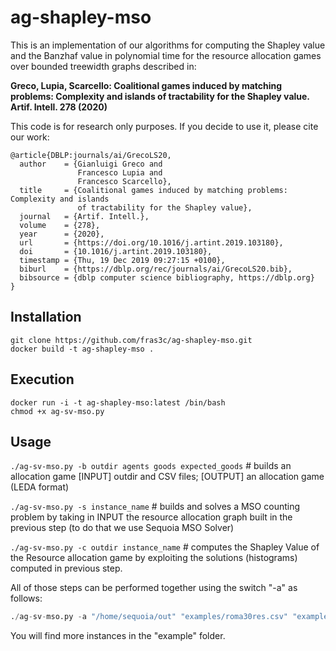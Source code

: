 # ag-shapley-mso
This is an implementation of our algorithms for computing the Shapley value and the Banzhaf value in polynomial time for the resource allocation games over bounded treewidth graphs described in:

**Greco, Lupia, Scarcello: Coalitional games induced by matching problems: Complexity and islands of tractability for the Shapley value. Artif. Intell. 278 (2020)**

This code is for research only purposes. If you decide to use it, please cite our work:
```
@article{DBLP:journals/ai/GrecoLS20,
  author    = {Gianluigi Greco and
               Francesco Lupia and
               Francesco Scarcello},
  title     = {Coalitional games induced by matching problems: Complexity and islands
               of tractability for the Shapley value},
  journal   = {Artif. Intell.},
  volume    = {278},
  year      = {2020},
  url       = {https://doi.org/10.1016/j.artint.2019.103180},
  doi       = {10.1016/j.artint.2019.103180},
  timestamp = {Thu, 19 Dec 2019 09:27:15 +0100},
  biburl    = {https://dblp.org/rec/journals/ai/GrecoLS20.bib},
  bibsource = {dblp computer science bibliography, https://dblp.org}
}
```
## Installation
```
git clone https://github.com/fras3c/ag-shapley-mso.git
docker build -t ag-shapley-mso .
```
## Execution
```
docker run -i -t ag-shapley-mso:latest /bin/bash
chmod +x ag-sv-mso.py
```
## Usage
```./ag-sv-mso.py -b outdir agents goods expected_goods``` # builds an allocation game [INPUT] outdir and CSV files; [OUTPUT] an allocation game (LEDA format)

```./ag-sv-mso.py -s instance_name``` # builds and solves a MSO counting problem by taking in INPUT the resource allocation graph built in the previous step (to do that we use Sequoia MSO Solver)

```./ag-sv-mso.py -c outdir instance_name``` # computes the Shapley Value of the Resource allocation game by exploiting the solutions (histograms) computed in previous step.

All of those steps can be performed together using the switch "-a" as follows:

```./ag-sv-mso.py -a outdir agents goods expected_goods instance_name
./ag-sv-mso.py -a "/home/sequoia/out" "examples/roma30res.csv" "examples/roma30val.csv" "examples/roma30expectedpub.csv" 30
```
You will find more instances in the "example" folder.
